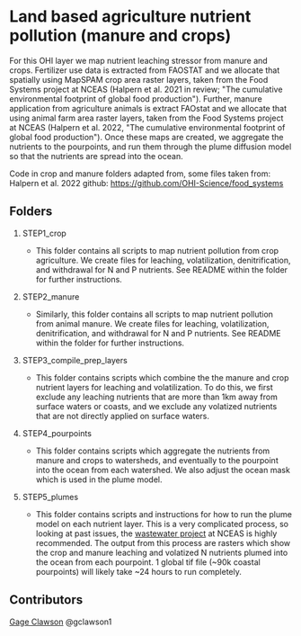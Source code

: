 # Land based agriculture nutrient pollution (manure and crops)

For this OHI layer we map nutrient leaching stressor from manure and crops. Fertilizer use data is extracted from FAOSTAT and we allocate that spatially using MapSPAM crop area raster layers, taken from the Food Systems project at NCEAS (Halpern et al. 2021 in review; "The cumulative environmental footprint of global food production"). Further, manure application from agriculture animals is extract FAOstat and we allocate that using animal farm area raster layers, taken from the Food Systems project at NCEAS (Halpern et al. 2022, "The cumulative environmental footprint of global food production"). Once these maps are created, we aggregate the nutrients to the pourpoints, and run them through the plume diffusion model so that the nutrients are spread into the ocean. 

Code in crop and manure folders adapted from, some files taken from: 
Halpern et al. 2022 github: https://github.com/OHI-Science/food_systems

## Folders

1. STEP1_crop
   - This folder contains all scripts to map nutrient pollution from crop agriculture. We create files for leaching, volatilization, denitrification, and withdrawal for N and P nutrients. See README within the folder for further instructions. 
   
2. STEP2_manure
   - Similarly, this folder contains all scripts to map nutrient pollution from animal manure. We create files for leaching, volatilization, denitrification, and withdrawal for N and P nutrients. See README within the folder for further instructions. 

3. STEP3_compile_prep_layers
   - This folder contains scripts which combine the the manure and crop nutrient layers for leaching and volatilization. To do this, we first exclude any leaching nutrients that are more than 1km away from surface waters or coasts, and we exclude any volatized nutrients that are not directly applied on surface waters. 

4. STEP4_pourpoints
   - This folder contains scripts which aggregate the nutrients from manure and crops to watersheds, and eventually to the pourpoint into the ocean from each watershed. We also adjust the ocean mask which is used in the plume model. 

5. STEP5_plumes 
   - This folder contains scripts and instructions for how to run the plume model on each nutrient layer. This is a very complicated process, so looking at past issues, the [wastewater project](https://github.com/OHI-Science/wastewater) at NCEAS is highly recommended. The output from this process are rasters which show the crop and manure leaching and volatized N nutrients plumed into the ocean from each pourpoint. 1 global tif file (~90k coastal pourpoints) will likely take ~24 hours to run completely. 



## Contributors
[Gage Clawson](clawson@nceas.ucsb.edu)
@gclawson1